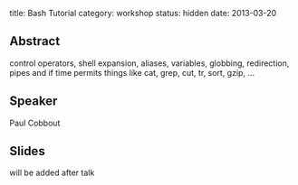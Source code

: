 title: Bash Tutorial
category: workshop
status: hidden
date: 2013-03-20

Abstract
---------

control operators, shell expansion, aliases, variables, globbing, redirection, pipes and if time permits
things like cat, grep, cut, tr, sort, gzip, ...

Speaker
-------

Paul Cobbout

Slides
------
will be added after talk
